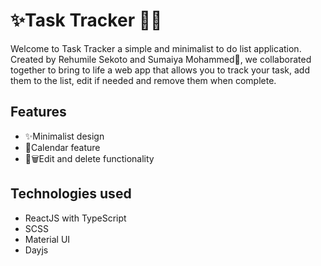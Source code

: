 # ✨Task Tracker 📄📄

Welcome to Task Tracker a simple and minimalist to do list application.
Created by Rehumile Sekoto and Sumaiya Mohammed👥, we collaborated together to bring to life a web app that allows you to track your task, add them to the list, edit if needed and remove them when complete.

## Features
 - ✨Minimalist design
 - 📅Calendar feature
 - 📝🗑️Edit and delete functionality


## Technologies used
 - ReactJS with TypeScript
 - SCSS
 - Material UI
 - Dayjs
  
